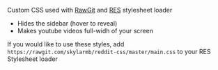 Custom CSS used with [RawGit](https://rawgit.com/) and [RES](https://redditenhancementsuite.com/) stylesheet loader

- Hides the sidebar (hover to reveal)
- Makes youtube videos full-widh of your screen

If you would like to use these styles, add `https://rawgit.com/skylarmb/reddit-css/master/main.css` to your RES Stylesheet loader
